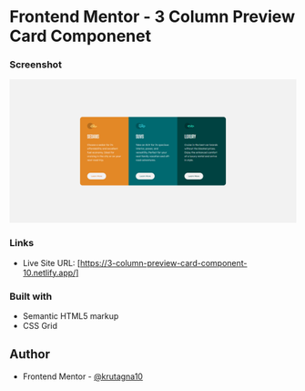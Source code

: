 # Frontend Mentor - 3 Column Preview Card Componenet

### Screenshot

![](Screenshot/Screenshot.png)

### Links

- Live Site URL: [https://3-column-preview-card-component-10.netlify.app/]

### Built with

- Semantic HTML5 markup
- CSS Grid

## Author
- Frontend Mentor - [@krutagna10](https://www.frontendmentor.io/profile/krutagna10)



